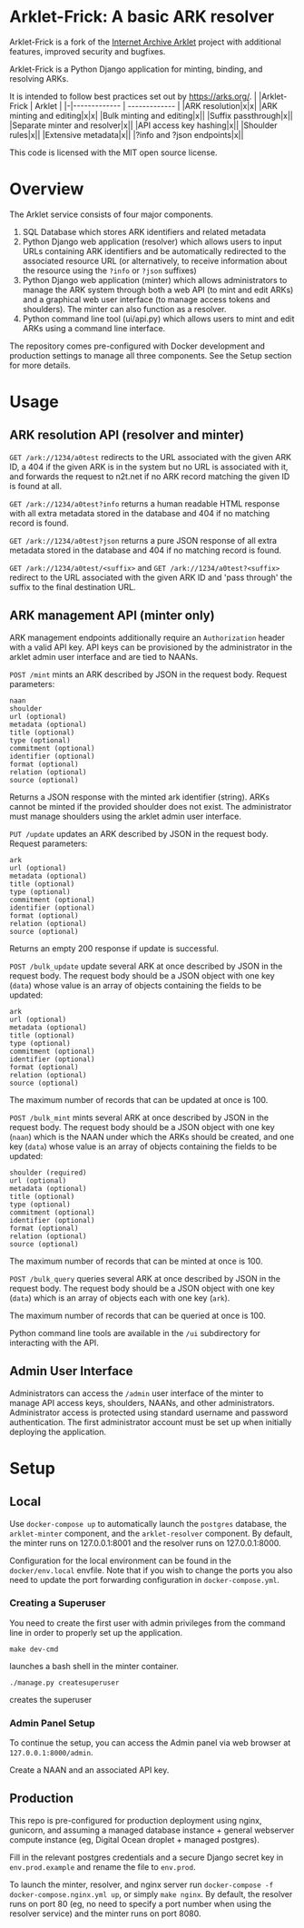 # Arklet-Frick: A basic ARK resolver

Arklet-Frick is a fork of the [Internet Archive Arklet](https://github.com/internetarchive/arklet/) project
with additional features, improved security and bugfixes.

Arklet-Frick is a Python Django application for minting, binding, and resolving ARKs.

It is intended to follow best practices set out by https://arks.org/.
| |Arklet-Frick | Arklet |
|-|------------- | ------------- |
|ARK resolution|x|x|
|ARK minting and editing|x|x|
|Bulk minting and editing|x||
|Suffix passthrough|x||
|Separate minter and resolver|x||
|API access key hashing|x||
|Shoulder rules|x||
|Extensive metadata|x||
|?info and ?json endpoints|x||

This code is licensed with the MIT open source license.

# Overview

The Arklet service consists of four major components.

1. SQL Database which stores ARK identifiers and related metadata
2. Python Django web application (resolver) which allows users to input URLs containing ARK identifiers and be automatically redirected to the associated resource URL (or alternatively, to receive information about the resource using the `?info` or `?json` suffixes)
3. Python Django web application (minter) which allows administrators to manage the ARK system through both a web API (to mint and edit ARKs) and a graphical web user interface (to manage access tokens and shoulders). The minter can also function as a resolver.
4. Python command line tool (ui/api.py) which allows users to mint and edit ARKs using a command line interface.

The repository comes pre-configured with Docker development and production settings to manage all three components. See the Setup section for more details.

# Usage

## ARK resolution API (resolver and minter)

`GET /ark://1234/a0test` redirects to the URL associated with the given ARK ID, a 404 if the given ARK is in the system but no URL is associated with it, and forwards the request to n2t.net if no ARK record matching the given ID is found at all.

`GET /ark://1234/a0test?info` returns a human readable HTML response with all extra metadata stored in the database and 404 if no matching record is found.

`GET /ark://1234/a0test?json` returns a pure JSON response of all extra metadata stored in the database and 404 if no matching record is found.

`GET /ark://1234/a0test/<suffix>` and `GET /ark://1234/a0test?<suffix>` redirect to the URL associated with the given ARK ID and 'pass through' the suffix to the final destination URL.

## ARK management API (minter only)

ARK management endpoints additionally require an `Authorization` header with a valid API key. API keys can be provisioned by the administrator in the arklet admin user interface and are tied to NAANs.

`POST /mint` mints an ARK described by JSON in the request body. Request parameters:

```
naan
shoulder
url (optional)
metadata (optional)
title (optional)
type (optional)
commitment (optional)
identifier (optional)
format (optional)
relation (optional)
source (optional)
```

Returns a JSON response with the minted ark identifier (string). ARKs cannot be minted if the provided shoulder does not exist. The administrator must manage shoulders using the arklet admin user interface.

`PUT /update` updates an ARK described by JSON in the request body. Request parameters:

```
ark
url (optional)
metadata (optional)
title (optional)
type (optional)
commitment (optional)
identifier (optional)
format (optional)
relation (optional)
source (optional)
```

Returns an empty 200 response if update is successful.

`POST /bulk_update` update several ARK at once described by JSON in the request body. The request body should be a JSON object with one key (`data`) whose value is an array of objects containing the fields to be updated:

```
ark
url (optional)
metadata (optional)
title (optional)
type (optional)
commitment (optional)
identifier (optional)
format (optional)
relation (optional)
source (optional)
```

The maximum number of records that can be updated at once is 100.

`POST /bulk_mint` mints several ARK at once described by JSON in the request body. The request body should be a JSON object with one key (`naan`) which is the NAAN under which the ARKs should be created, and one key (`data`) whose value is an array of objects containing the fields to be updated:

```
shoulder (required)
url (optional)
metadata (optional)
title (optional)
type (optional)
commitment (optional)
identifier (optional)
format (optional)
relation (optional)
source (optional)
```

The maximum number of records that can be minted at once is 100.

`POST /bulk_query` queries several ARK at once described by JSON in the request body. The request body should be a JSON object with one key (`data`) which is an array of objects each with one key (`ark`).

The maximum number of records that can be queried at once is 100.

Python command line tools are available in the `/ui` subdirectory for interacting with the API.

## Admin User Interface

Administrators can access the `/admin` user interface of the minter to manage API access keys, shoulders, NAANs, and other administrators. Administrator access is protected using standard username and password authentication. The first administrator account must be set up when initially deploying the application.

# Setup

## Local

Use `docker-compose up` to automatically launch the `postgres` database, the `arklet-minter` component, and the `arklet-resolver` component. By default, the minter runs on 127.0.0.1:8001 and the resolver runs on 127.0.0.1:8000.

Configuration for the local environment can be found in the `docker/env.local` envfile. Note that if you wish to change the ports you also need to update the port forwarding configuration in `docker-compose.yml`.

### Creating a Superuser

You need to create the first user with admin privileges from the command line in order to properly set up the application.

```
make dev-cmd
```

launches a bash shell in the minter container.

```
./manage.py createsuperuser
```

creates the superuser

### Admin Panel Setup

To continue the setup, you can access the Admin panel via web browser at `127.0.0.1:8000/admin`.

Create a NAAN and an associated API key.

## Production

This repo is pre-configured for production deployment using nginx, gunicorn, and assuming a managed database instance + general webserver compute instance (eg, Digital Ocean droplet + managed postgres).

Fill in the relevant postgres credentials and a secure Django secret key in `env.prod.example` and rename the file to `env.prod`.

To launch the minter, resolver, and nginx server run `docker-compose -f docker-compose.nginx.yml up`, or simply `make nginx`. By default, the resolver runs on port 80 (eg, no need to specify a port number when using the resolver service) and the minter runs on port 8080.
